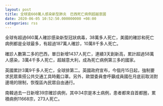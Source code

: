 ```yaml
---
layout: post
title: 全球逾660萬人感染新型肺炎　巴西死亡病例超越意國
date: 2020-06-05 10:52:50.000000000 +08:00
categories: rss
---
```


全球有超過660萬人確診感染新型冠狀病毒，38萬多人死亡，美國的確診和死亡病例都是全球最多，有超過187萬人確診，10萬8千多人死亡。

確診人數第二多的巴西，單日新增1437人死亡，連續3天創新高，累計超過58萬人感染，3萬4千多人死亡，超越意大利，成為死亡病例第三多的國家。

英國累計3萬9千多人死亡，全球排第二。英國政府宣布，今個月15日起，強制要求民眾乘搭公共交通工具時戴口罩。另外，歐盟委員會呼籲成員國在月底前取消對邊境的限制，恢復區內民眾自由通行。

南韓過去一日新增39宗確診病例，其中34宗是本土病例，患者都來自首都圈，累積病例11668宗，273人死亡。
